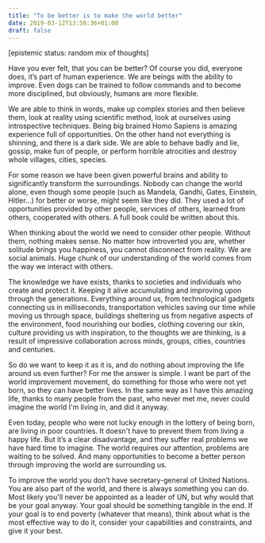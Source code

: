 ```yaml
---
title: "To be better is to make the world better"
date: 2019-03-12T13:50:36+01:00
draft: false
---
```


[epistemic status: random mix of thoughts]

Have you ever felt, that you can be better? Of course you did, everyone does, it’s part of human experience. We are beings with the ability to improve. Even dogs can be trained to follow commands and to become more disciplined, but obviously, humans are more flexible.

We are able to think in words, make up complex stories and then believe them, look at reality using scientific method, look at ourselves using introspective techniques. Being big brained Homo Sapiens is amazing experience full of opportunities. On the other hand not everything is shinning, and there is a dark side. We are able to behave badly and lie, gossip, make fun of people, or perform horrible atrocities and destroy whole villages, cities, species.

For some reason we have been given powerful brains and ability to significantly transform the surroundings. Nobody can change the world alone, even though some people (such as Mandela, Gandhi, Gates, Einstein, Hitler…) for better or worse, might seem like they did. They used a lot of opportunities provided by other people, services of others, learned from others, cooperated with others. A full book could be written about this. 

When thinking about the world we need to consider other people. Without them, nothing makes sense. No matter how introverted you are, whether solitude brings you happiness, you cannot disconnect from reality. We are social animals. Huge chunk of our understanding of the world comes from the way we interact with others.

The knowledge we have exists, thanks to societies and individuals who create and protect it. Keeping it alive accumulating and improving upon through the generations. Everything around us, from technological gadgets connecting us in milliseconds, transportation vehicles saving our time while moving us through space, buildings sheltering us from negative aspects of the environment, food nourishing our bodies, clothing covering our skin, culture providing us with inspiration, to the thoughts we are thinking, is a result of impressive collaboration across minds, groups, cities, countries and centuries.

So do we want to keep it as it is, and do nothing about improving the life around us even further? For me the answer is simple. I want be part of the world improvement movement, do something for those who were not yet born, so they can have better lives. In the same way as I have this amazing life, thanks to many people from the past, who never met me, never could imagine the world I'm living in, and did it anyway. 

Even today, people who were not lucky enough in the lottery of being born, are living in poor countries. It doesn't have to prevent them from living a happy life. But it’s a clear disadvantage, and they suffer real problems we have hard time to imagine. The world requires our attention, problems are waiting to be solved. And many opportunities to become a better person through improving the world are surrounding us.

To improve the world you don’t have secretary-general of United Nations. You are also part of the world, and there is always something you can do. Most likely you'll never be appointed as a leader of UN, but why would that be your goal anyway. Your goal should be something tangible in the end. If your goal is to end poverty (whatever that means), think about what is the most effective way to do it, consider your capabilities and constraints, and give it your best. 
